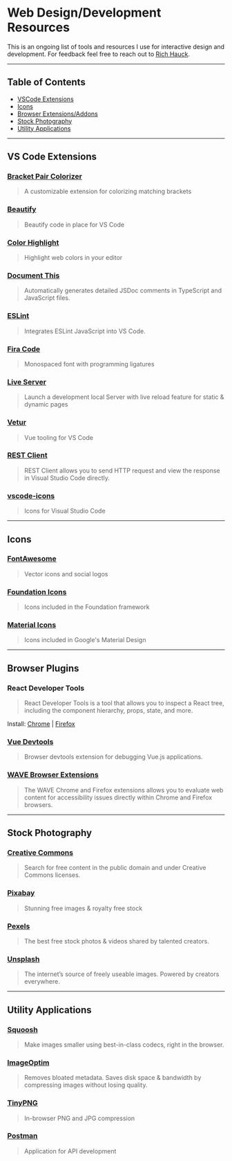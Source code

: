 # Web Design/Development Resources
This is an ongoing list of tools and resources I use for interactive design and development. For feedback feel free to reach out to [Rich Hauck](https://github.com/richhauck).

---
## Table of Contents
- [VSCode Extensions](#vs-code-extensions)
- [Icons](#icons)
- [Browser Extensions/Addons](#browser-plugins)
- [Stock Photography](#stock-photography)
- [Utility Applications](#utility-applications)

---
## VS Code Extensions
### [Bracket Pair Colorizer](https://marketplace.visualstudio.com/items?itemName=CoenraadS.bracket-pair-colorizer)
> A customizable extension for colorizing matching brackets

### [Beautify](https://marketplace.visualstudio.com/items?itemName=HookyQR.beautify)
> Beautify code in place for VS Code

### [Color Highlight](https://marketplace.visualstudio.com/items?itemName=naumovs.color-highlight)
> Highlight web colors in your editor

### [Document This](https://marketplace.visualstudio.com/items?itemName=joelday.docthis)
> Automatically generates detailed JSDoc comments in TypeScript and JavaScript files.

### [ESLint](https://marketplace.visualstudio.com/items?itemName=dbaeumer.vscode-eslint)
> Integrates ESLint JavaScript into VS Code.


### [Fira Code](https://github.com/tonsky/FiraCode)
> Monospaced font with programming ligatures


### [Live Server](https://marketplace.visualstudio.com/items?itemName=ritwickdey.LiveServer)
> Launch a development local Server with live reload feature for static & dynamic pages

### [Vetur](https://marketplace.visualstudio.com/items?itemName=octref.vetur)
> Vue tooling for VS Code

### [REST Client](https://marketplace.visualstudio.com/items?itemName=humao.rest-client)
> REST Client allows you to send HTTP request and view the response in Visual Studio Code directly.

### [vscode-icons](https://marketplace.visualstudio.com/items?itemName=vscode-icons-team.vscode-icons)
> Icons for Visual Studio Code

---
## Icons

### [FontAwesome](https://fontawesome.com/)
> Vector icons and social logos

### [Foundation Icons](https://zurb.com/playground/foundation-icon-fonts-3)
> Icons included in the Foundation framework

### [Material Icons](https://google.github.io/material-design-icons/)
> Icons included in Google's Material Design

---
## Browser Plugins

### React Developer Tools
> React Developer Tools is a tool that allows you to inspect a React tree, including the component hierarchy, props, state, and more.

Install: [Chrome](https://www.google.com/url?sa=t&rct=j&q=&esrc=s&source=web&cd=1&cad=rja&uact=8&ved=2ahUKEwjhprrultPkAhVoUN8KHSELDdgQFjAAegQIABAB&url=https%3A%2F%2Fchrome.google.com%2Fwebstore%2Fdetail%2Freact-developer-tools%2Ffmkadmapgofadopljbjfkapdkoienihi%3Fhl%3Den&usg=AOvVaw0wMjYcmk5cGjg5a7DCp6kq) | [Firefox](https://addons.mozilla.org/en-US/firefox/addon/react-devtools/)

### [Vue Devtools](https://github.com/vuejs/vue-devtools)
> Browser devtools extension for debugging Vue.js applications. 

### [WAVE Browser Extensions](https://wave.webaim.org/extension/)
> The WAVE Chrome and Firefox extensions allows you to evaluate web content for accessibility issues directly within Chrome and Firefox browsers.

---
## Stock Photography

### [Creative Commons](https://search.creativecommons.org/)
> Search for free content in the public domain and under Creative Commons licenses.

### [Pixabay](https://pixabay.com/)
> Stunning free images &amp; royalty free stock

### [Pexels](https://www.pexels.com/)
> The best free stock photos & videos shared by talented creators.

### [Unsplash](https://unsplash.com/)

> The internet’s source of freely useable images.
Powered by creators everywhere.

---
## Utility Applications

### [Squoosh](https://github.com/GoogleChromeLabs/squoosh/)
> Make images smaller using best-in-class codecs, right in the browser.

### [ImageOptim](https://imageoptim.com/mac)
> Removes bloated metadata. Saves disk space & bandwidth by compressing images without losing quality. 

### [TinyPNG](https://tinypng.com/)
> In-browser PNG and JPG compression

### [Postman](https://www.getpostman.com/)
> Application for API development
